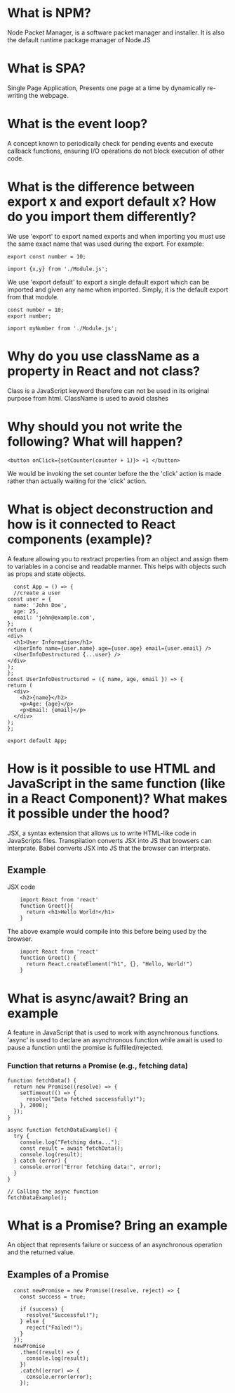 # What is NPM? 
Node Packet Manager, is a software packet manager and installer. It is also the default runtime package manager of Node.JS

# What is SPA? 
Single Page Application, Presents one page at a time by dynamically re-writing the webpage.

# What is the event loop?
A concept known to periodically check for pending events and execute callback functions, ensuring I/O operations do not block execution of other code.  

# What is the difference between export x and export default x? How do you import them differently?
We use 'export' to export named exports and when importing you must use the same exact name that was used during the export. For example: 

    export const number = 10;
    
    import {x,y} from './Module.js'; 

We use 'export default' to export a single default export which can be imported and given any name when imported. Simply, it is the default export from that module.

    const number = 10;
    export number;
    
    import myNumber from './Module.js';

# Why do you use className as a property in React and not class?
Class is a JavaScript keyword therefore can not be used in its original purpose from html. ClassName is used to avoid clashes

# Why should you not write the following? What will happen?
    <button onClick={setCounter(counter + 1)}> +1 </button>
We would be invoking the set counter before the the 'click' action is made rather than actually waiting for the 'click' action.

# What is object deconstruction and how is it connected to React components (example)?
A feature allowing you to rextract properties from an object and assign them to variables in a concise and readable manner. This helps with objects such as props and state objects.

      const App = () => {
      //create a user
    const user = {
      name: 'John Doe',
      age: 25,
      email: 'john@example.com',
    };
    return (
    <div>
      <h1>User Information</h1>
      <UserInfo name={user.name} age={user.age} email={user.email} />
      <UserInfoDestructured {...user} />
    </div>
    );
    };
    const UserInfoDestructured = ({ name, age, email }) => {
    return (
      <div>
        <h2>{name}</h2>
        <p>Age: {age}</p>
        <p>Email: {email}</p>
      </div>
    );
    };

    export default App;

      



# How is it possible to use HTML and JavaScript in the same function (like in a React Component)? What makes it possible under the hood?
JSX, a syntax extension that allows us to write HTML-like code in JavaScripts files. Transpilation converts JSX into JS that browsers can interprate. Babel converts JSX into JS that the browser can interprate.
## Example
JSX code

        import React from 'react'
        function Greet(){
          return <h1>Hello World!</h1>
        }

The above example would compile into this before being used by the browser.

        import React from 'react'
        function Greet() {
          return React.createElement("h1", {}, "Hello, World!")
        }    

# What is async/await? Bring an example
A feature in JavaScript that is used to work with asynchronous functions. 'async' is used to declare an asynchronous function while await is used to pause a function until the promise is fulfilled/rejected.

### Function that returns a Promise (e.g., fetching data)
    function fetchData() {
      return new Promise((resolve) => {
        setTimeout(() => {
          resolve("Data fetched successfully!");
        }, 2000);
      });
    }
    
    async function fetchDataExample() {
      try {
        console.log("Fetching data...");
        const result = await fetchData();
        console.log(result);
      } catch (error) {
        console.error("Error fetching data:", error);
      }
    }
    
    // Calling the async function
    fetchDataExample();



# What is a Promise? Bring an example
An object that represents failure or success of an asynchronous operation and the returned value.
## Examples of a Promise

      const newPromise = new Promise((resolve, reject) => {
        const success = true;
      
        if (success) {
          resolve("Successful!");
        } else {
          reject("Failed!");
        }
      });
      newPromise
        .then((result) => {
          console.log(result);
        })
        .catch((error) => {
          console.error(error);
        });
